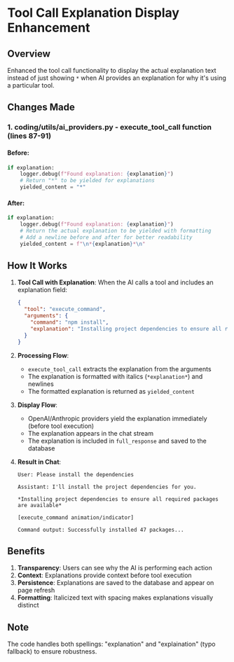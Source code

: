 # Tool Call Explanation Display Enhancement

## Overview
Enhanced the tool call functionality to display the actual explanation text instead of just showing `*` when AI provides an explanation for why it's using a particular tool.

## Changes Made

### 1. **coding/utils/ai_providers.py** - execute_tool_call function (lines 87-91)

#### Before:
```python
if explanation:
    logger.debug(f"Found explanation: {explanation}")
    # Return "*" to be yielded for explanations
    yielded_content = "*"
```

#### After:
```python
if explanation:
    logger.debug(f"Found explanation: {explanation}")
    # Return the actual explanation to be yielded with formatting
    # Add a newline before and after for better readability
    yielded_content = f"\n*{explanation}*\n"
```

## How It Works

1. **Tool Call with Explanation**: When the AI calls a tool and includes an explanation field:
   ```json
   {
     "tool": "execute_command",
     "arguments": {
       "command": "npm install",
       "explanation": "Installing project dependencies to ensure all required packages are available"
     }
   }
   ```

2. **Processing Flow**:
   - `execute_tool_call` extracts the explanation from the arguments
   - The explanation is formatted with italics (`*explanation*`) and newlines
   - The formatted explanation is returned as `yielded_content`

3. **Display Flow**:
   - OpenAI/Anthropic providers yield the explanation immediately (before tool execution)
   - The explanation appears in the chat stream
   - The explanation is included in `full_response` and saved to the database

4. **Result in Chat**:
   ```
   User: Please install the dependencies
   
   Assistant: I'll install the project dependencies for you.
   
   *Installing project dependencies to ensure all required packages are available*
   
   [execute_command animation/indicator]
   
   Command output: Successfully installed 47 packages...
   ```

## Benefits

1. **Transparency**: Users can see why the AI is performing each action
2. **Context**: Explanations provide context before tool execution
3. **Persistence**: Explanations are saved to the database and appear on page refresh
4. **Formatting**: Italicized text with spacing makes explanations visually distinct

## Note
The code handles both spellings: "explanation" and "explaination" (typo fallback) to ensure robustness.